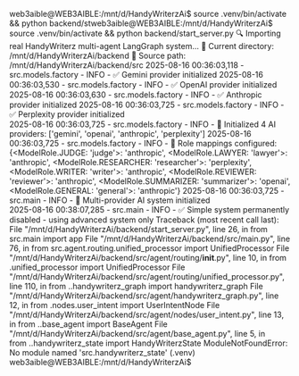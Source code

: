 web3aible@WEB3AIBLE:/mnt/d/HandyWriterzAi$ source .venv/bin/activate && python backend/stweb3aible@WEB3AIBLE:/mnt/d/HandyWriterzAi$ source .venv/bin/activate && python backend/start_server.py
🔍 Importing real HandyWriterz multi-agent LangGraph system...
📂 Current directory: /mnt/d/HandyWriterzAi/backend
📂 Source path: /mnt/d/HandyWriterzAi/backend/src
2025-08-16 00:36:03,118 - src.models.factory - INFO - ✅ Gemini provider initialized
2025-08-16 00:36:03,530 - src.models.factory - INFO - ✅ OpenAI provider initialized
2025-08-16 00:36:03,630 - src.models.factory - INFO - ✅ Anthropic provider initialized
2025-08-16 00:36:03,725 - src.models.factory - INFO - ✅ Perplexity provider initialized  
2025-08-16 00:36:03,725 - src.models.factory - INFO - 🔧 Initialized 4 AI providers: ['gemini', 'openai', 'anthropic', 'perplexity']
2025-08-16 00:36:03,725 - src.models.factory - INFO - 🎯 Role mappings configured: {<ModelRole.JUDGE: 'judge'>: 'anthropic', <ModelRole.LAWYER: 'lawyer'>: 'anthropic', <ModelRole.RESEARCHER: 'researcher'>: 'perplexity', <ModelRole.WRITER: 'writer'>: 'anthropic', <ModelRole.REVIEWER: 'reviewer'>: 'anthropic', <ModelRole.SUMMARIZER: 'summarizer'>: 'openai', <ModelRole.GENERAL: 'general'>: 'anthropic'}
2025-08-16 00:36:03,725 - src.main - INFO - 🤖 Multi-provider AI system initialized      
2025-08-16 00:38:07,285 - src.main - INFO - ✅ Simple system permanently disabled - using 
advanced system only
Traceback (most recent call last):
  File "/mnt/d/HandyWriterzAi/backend/start_server.py", line 26, in <module>
    from src.main import app
  File "/mnt/d/HandyWriterzAi/backend/src/main.py", line 76, in <module>
    from src.agent.routing.unified_processor import UnifiedProcessor
  File "/mnt/d/HandyWriterzAi/backend/src/agent/routing/__init__.py", line 10, in <module>
    from .unified_processor import UnifiedProcessor
  File "/mnt/d/HandyWriterzAi/backend/src/agent/routing/unified_processor.py", line 110, 
in <module>
    from ..handywriterz_graph import handywriterz_graph
  File "/mnt/d/HandyWriterzAi/backend/src/agent/handywriterz_graph.py", line 12, in <module>
    from .nodes.user_intent import UserIntentNode
  File "/mnt/d/HandyWriterzAi/backend/src/agent/nodes/user_intent.py", line 13, in <module>
    from ..base_agent import BaseAgent
  File "/mnt/d/HandyWriterzAi/backend/src/agent/base_agent.py", line 5, in <module>      
    from ..handywriterz_state import HandyWriterzState
ModuleNotFoundError: No module named 'src.handywriterz_state'
(.venv) web3aible@WEB3AIBLE:/mnt/d/HandyWriterzAi$ 